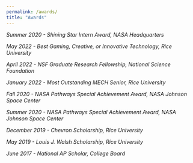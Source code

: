 ```yaml
---
permalink: /awards/
title: "Awards"
---
```


*Summer 2020 - Shining Star Intern Award, NASA Headquarters*

*May 2022 - Best Gaming, Creative, or Innovative Technology, Rice University*

*April 2022 - NSF Graduate Research Fellowship, National Science Foundation*

*January 2022 - Most Outstanding MECH Senior, Rice University*

*Fall 2020 - NASA Pathways Special Achievement Award, NASA Johnson Space Center*

*Summer 2020 - NASA Pathways Special Achievement Award, NASA Johnson Space Center*

*December 2019 - Chevron Scholarship, Rice University*

*May 2019 - Louis J. Walsh Scholarship, Rice University*

*June 2017 - National AP Scholar, College Board*